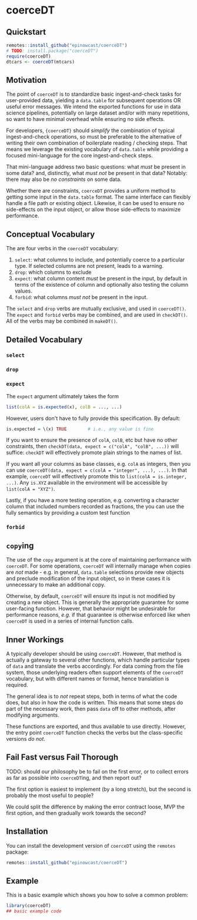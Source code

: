 
# coerceDT

<!-- badges: start -->
<!-- badges: end -->

## Quickstart

```r
remotes::install_github("epinowcast/coerceDT")
# TODO: install.package("coerceDT")
require(coerceDT)
dtcars <- coerceDT(mtcars)
```

## Motivation

The point of `coerceDT` is to standardize basic ingest-and-check tasks for user-provided data, yielding a `data.table` for subsequent operations OR useful error messages. We intend the exported functions for use in data science pipelines, potentially on large dataset and/or with many repetitions, so want to have minimal overhead while ensuring no side effects.

For developers, `{coerceDT}` should *simplify* the combination of typical ingest-and-check operations, so must be preferable to the alternative of writing their own combination of boilerplate reading / checking steps. That means we leverage the existing vocabulary of `data.table` while providing a focused mini-language for the core ingest-and-check steps.

That mini-language address two basic questions: what *must* be present in some data? and, distinctly, what *must not* be present in that data? Notably: there may also be *no constraints* on some data.

Whether there are constraints, `coerceDT` provides a uniform method to getting some input in the `data.table` format. The same interface can flexibly handle a file path or existing object. Likewise, it can be used to ensure no side-effects on the input object, or allow those side-effects to maximize performance.

## Conceptual Vocabulary

The are four verbs in the `coerceDT` vocabulary:

 1. `select`: what columns to include, and potentially coerce to a particular type. If selected columns are not present, leads to a warning.
 2. `drop`: which columns to exclude
 3. `expect`: what column content *must* be present in the input, by default in terms of the existence of column and optionally also testing the column values.
 4. `forbid`: what columns *must not* be present in the input.

The `select` and `drop` verbs are mutually exclusive, and used in `coerceDT()`. The `expect` and `forbid` verbs may be combined, and are used in `checkDT()`.
All of the verbs may be combined in `makeDT()`.

## Detailed Vocabulary

### `select`

### `drop`

### `expect`

The `expect` argument ultimately takes the form

```r
list(colA = is.expected(x), colB = ..., ...)
```

However, users don't have to fully provide this specification. By default:

```r
is.expected = \(x) TRUE        # i.e., any value is fine
```

If you want to ensure the presence of `colA`, `colB`, etc but have no other constraints, then `checkDT(data, expect = c("colA", "colB", ...))` will suffice: `checkDT` will effectively promote plain strings to the names of list.

If you want all your columns as base classes, e.g. `colA` as integers, then you can use `coerceDT(data, expect = c(colA = "integer", ...), ...)`. In that example, `coerceDT` will effectively promote this to `list(colA = is.integer, ...)`. Any `is.XYZ` available in the environment will be accessible by `list(colA = "XYZ")`.

Lastly, if you have a more testing operation, e.g. converting a character column that included numbers recorded as fractions, the you can use the fully semantics by providing a custom test function

### `forbid`

## `copy`ing

The use of the `copy` argument is at the core of maintaining performance with `coerceDT`. For some operations, `coerceDT` will internally manage when copies are *not* made - e.g. in general, `data.table` selections provide new objects and preclude modification of the input object, so in these cases it is unnecessary to make an additional copy.

Otherwise, by default, `coerceDT` will ensure its input is not modified by creating a new object. This is generally the appropriate guarantee for some user-facing function. However, that behavior might be undesirable for performance reasons, _e.g._ if that guarantee is otherwise enforced like when `coerceDT` is used in a series of internal function calls.

## Inner Workings

A typically developer should be using `coerceDT`. However, that method is actually a gateway to several other functions, which handle particular types of `data` and translate the verbs accordingly. For data coming from the file system, those underlying readers often support elements of the `coerceDT` vocabulary, but with different names or format, hence translation is required.

The general idea is to *not* repeat steps, both in terms of what the code does, but also in how the code is written. This means that some steps do part of the necessary work, then pass `data` off to other methods, after modifying arguments.

These functions are exported, and thus available to use directly. However, the entry point `coerceDT` function checks the verbs but the class-specific versions *do not*.

## Fail Fast versus Fail Thorough

TODO: should our philosophy be to fail on the first error, or to collect errors as far as possible into `coerceDT`ing, and then report out?

The first option is easiest to implement (by a long stretch), but the second is probably the most useful to people?

We could split the difference by making the error contract loose, MVP the first option, and then gradually work towards the second?

## Installation

You can install the development version of `coerceDT` using the `remotes` package:

```r
remotes::install_github("epinowcast/coerceDT")
```

## Example

This is a basic example which shows you how to solve a common problem:

``` r
library(coerceDT)
## basic example code
```

